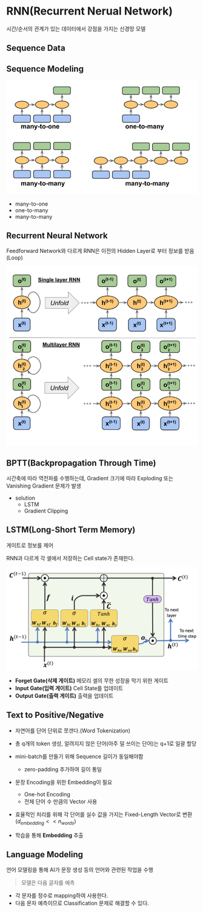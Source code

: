 # RNN(Recurrent Nerual Network)
시간/순서의 관계가 있는 데이터에서 강점을 가지는 신경망 모델

## Sequence Data

## Sequence Modeling
![sequence-modeling](./assets/sequence-modeling.png)
- many-to-one
- one-to-many
- many-to-many

## Recurrent Neural  Network
Feedforward Network와 다르게 RNN은 이전의 Hidden Layer로 부터 정보를 받음 (Loop)

![RNN](./assets/RNN.png)

## BPTT(Backpropagation Through Time)
시간축에 따라 역전파를 수행하는데, Gradient 크기에 따라 Exploding 또는 Vanishing Gradient 문제가 발생

- solution
    - LSTM
    - Gradient Clipping

## LSTM(Long-Short Term Memory)

게이트로 정보를 제어

RNN과 다르게 각 셀에서 저장하는 Cell state가 존재한다.

![LSTM](./assets/LSTM.png)

- **Forget Gate(삭제 게이트)** 메모리 셀의 무한 성장을 막기 위한 게이트
- **Input Gate(입력 게이트)** Cell State를 업데이트
- **Output Gate(출력 게이트)** 출력을 업데이트


## Text to Positive/Negative
- 자연어를 단어 단위로 쪼갠다.(Word Tokenization)
- 총 q개의 token 생성, 알려지지 않은 단어(아주 덜 쓰이는 단어)는 q+1로 일괄 할당

- mini-batch를 만들기 위해 Sequence 길이가 동일해야함
    - zero-padding 추가하여 길이 통일
- 문장 Encoding을 위한 Embedding이 필요
    - One-hot Encoding
    - 전체 단어 수 만큼의 Vector 사용
- 효율적인 처리를 위해 각 단어를 실수 값을 가지는 Fixed-Length Vector로 변환 ($d_{embedding} << n_{words}$)
- 학습을 통해 **Embedding** 추출

## Language Modeling
언어 모델링을 통해 AI가 문장 생성 등의 언어와 관련된 작업을 수행

> 모델은 다음 글자를 예측

- 각 문자를 정수로 mapping하여 사용한다.
- 다음 문자 예측이므로 Classification 문제로 해결할 수 있다.
